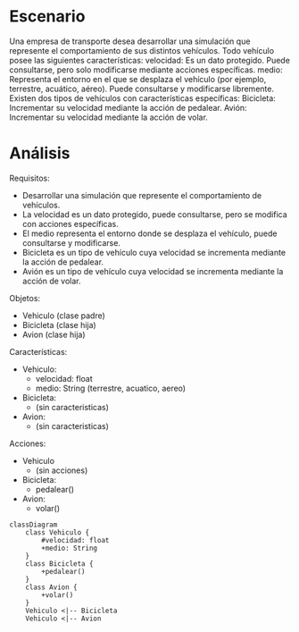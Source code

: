 # Escenario
Una empresa de transporte desea desarrollar una simulación que represente el comportamiento de sus distintos vehículos.
Todo vehículo posee las siguientes características:
velocidad: Es un dato protegido. Puede consultarse, pero solo modificarse mediante acciones específicas.
medio: Representa el entorno en el que se desplaza el vehículo (por ejemplo, terrestre, acuático, aéreo). Puede consultarse y modificarse libremente.
Existen dos tipos de vehículos con características específicas:
Bicicleta: Incrementar su velocidad mediante la acción de pedalear.
Avión: Incrementar su velocidad mediante la acción de volar.

# Análisis
Requisitos:
- Desarrollar una simulación que represente el comportamiento de vehículos.
- La velocidad es un dato protegido, puede consultarse, pero se modifica con acciones específicas.
- El medio representa el entorno donde se desplaza el vehículo, puede consultarse y modificarse.
- Bicicleta es un tipo de vehículo cuya velocidad se incrementa mediante la acción de pedalear.
- Avión es un tipo de vehículo cuya velocidad se incrementa mediante la acción de volar.

Objetos:
- Vehiculo (clase padre)
- Bicicleta (clase hija)
- Avion (clase hija)

Características:
- Vehiculo:
  - velocidad: float
  - medio: String (terrestre, acuatico, aereo)
- Bicicleta:
  - (sin caracteristicas)
- Avion:
  - (sin caracteristicas)

Acciones:
- Vehiculo
  - (sin acciones)
- Bicicleta:
  - pedalear()
- Avion:
  - volar()

```mermaid
classDiagram
    class Vehiculo {
        #velocidad: float
        +medio: String
    }
    class Bicicleta {
        +pedalear()
    }
    class Avion {
        +volar()
    }
    Vehiculo <|-- Bicicleta
    Vehiculo <|-- Avion
```